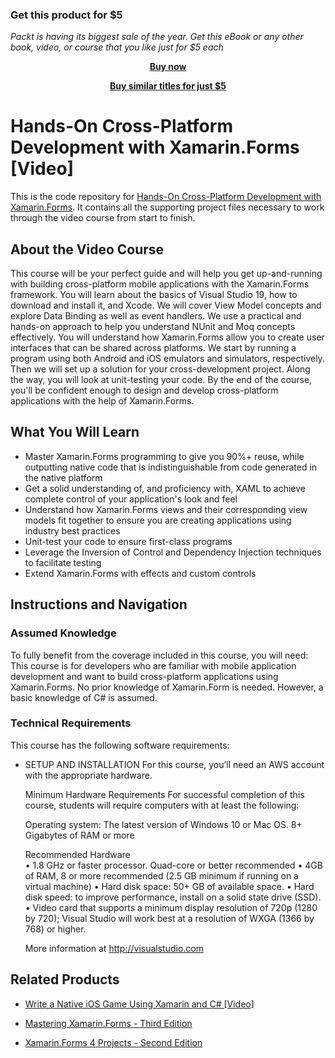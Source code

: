 
### Get this product for $5

<i>Packt is having its biggest sale of the year. Get this eBook or any other book, video, or course that you like just for $5 each</i>


<b><p align='center'>[Buy now](https://packt.link/9781800207226)</p></b>


<b><p align='center'>[Buy similar titles for just $5](https://subscription.packtpub.com/search)</p></b>


# Hands-On Cross-Platform Development with Xamarin.Forms [Video]
This is the code repository for [Hands-On Cross-Platform Development with Xamarin.Forms](https://www.packtpub.com/mobile/hands-on-cross-platform-development-with-xamarin-forms-video). It contains all the supporting project files necessary to work through the video course from start to finish.
## About the Video Course
This course will be your perfect guide and will help you get up-and-running with building cross-platform mobile applications with the Xamarin.Forms framework.
You will learn about the basics of Visual Studio 19, how to download and install it, and Xcode. We will cover View Model concepts and explore Data Binding as well as event handlers. We use a practical and hands-on approach to help you understand NUnit and Moq concepts effectively. You will understand how Xamarin.Forms allow you to create user interfaces that can be shared across platforms.
We start by running a program using both Android and iOS emulators and simulators, respectively. Then we will set up a solution for your cross-development project. Along the way, you will look at unit-testing your code.
By the end of the course, you'll be confident enough to design and develop cross-platform applications with the help of Xamarin.Forms.			

<H2>What You Will Learn</H2>
<DIV class=book-info-will-learn-text>
<UL>
<LI>Master Xamarin.Forms programming to give you 90%+ reuse, while outputting native code that is indistinguishable from code generated in the native platform
<LI>Get a solid understanding of, and proficiency with, XAML to achieve complete control of your application's look and feel
<LI>Understand how Xamarin.Forms views and their corresponding view models fit together to ensure you are creating applications using industry best practices
<LI>Unit-test your code to ensure first-class programs
<LI>Leverage the Inversion of Control and Dependency Injection techniques to facilitate testing
<LI>Extend Xamarin.Forms with effects and custom controls	</LI></UL></DIV>

## Instructions and Navigation
### Assumed Knowledge
To fully benefit from the coverage included in this course, you will need:<br/>
This course is for developers who are familiar with mobile application development and want to build cross-platform applications using Xamarin.Forms.
No prior knowledge of Xamarin.Form is needed. However, a basic knowledge of C# is assumed.

### Technical Requirements
This course has the following software requirements:<br/>
<UL><LI>SETUP AND INSTALLATION
For this course, you’ll need an AWS account with the appropriate hardware.

Minimum Hardware Requirements
For successful completion of this course, students will require computers with at least the following: 

Operating system: The latest version of Windows 10 or Mac OS.
8+ Gigabytes of RAM or more
 	 
Recommended Hardware	
•	1.8 GHz or faster processor. Quad-core or better recommended
•	4GB of RAM, 8 or more recommended (2.5 GB minimum if running on a virtual machine)
•	Hard disk space:  50+ GB of available space.
•	Hard disk speed: to improve performance, install on a solid state drive (SSD).
•	Video card that supports a minimum display resolution of 720p (1280 by 720); Visual Studio will work best at a resolution of WXGA (1366 by 768) or higher.


More information at http://visualstudio.com
</LI></UL>

## Related Products
* [Write a Native iOS Game Using Xamarin and C# [Video]](https://www.packtpub.com/web-development/write-native-ios-game-using-xamarin-and-c-video)

* [Mastering Xamarin.Forms - Third Edition](https://www.packtpub.com/mobile/mastering-xamarin-forms-third-edition)

* [Xamarin.Forms 4 Projects - Second Edition](https://www.packtpub.com/mobile/xamarin-forms-4-projects-second-edition)
